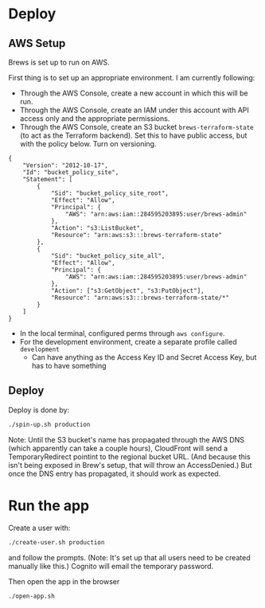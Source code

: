 # Deploy

## AWS Setup

Brews is set up to run on AWS. 

First thing is to set up an appropriate environment. I am currently following:

* Through the AWS Console, create a new account in which this will be run.
* Through the AWS Console, create an IAM under this account with API access only and
    the appropriate permissions.
* Through the AWS Console, create an S3 bucket `brews-terraform-state` (to act as the
    Terraform backend). Set this to have public access, but with the policy below. Turn
    on versioning.
```
{
    "Version": "2012-10-17",
    "Id": "bucket_policy_site",
    "Statement": [
        {
            "Sid": "bucket_policy_site_root",
            "Effect": "Allow",
            "Principal": {
                "AWS": "arn:aws:iam::284595203895:user/brews-admin"
            },
            "Action": "s3:ListBucket",
            "Resource": "arn:aws:s3:::brews-terraform-state"
        },
        {
            "Sid": "bucket_policy_site_all",
            "Effect": "Allow",
            "Principal": {
                "AWS": "arn:aws:iam::284595203895:user/brews-admin"
            },
            "Action": ["s3:GetObject", "s3:PutObject"],
            "Resource": "arn:aws:s3:::brews-terraform-state/*"
        }
    ]
}
```
* In the local terminal, configured perms through `aws configure`.
* For the development environment, create a separate profile called `development`
    * Can have anything as the Access Key ID and Secret Access Key, but has to have something

## Deploy

Deploy is done by:

```bash
./spin-up.sh production
```

Note: Until the S3 bucket's name has propagated through the AWS DNS (which apparently
can take a couple hours), CloudFront will send a TemporaryRedirect pointint to the
regional bucket URL. (And because this isn't being exposed in Brew's setup, that will
throw an AccessDenied.) But once the DNS entry has propagated, it should work as
expected.

# Run the app

Create a user with:

```bash
./create-user.sh production
```

and follow the prompts. (Note: It's set up that all users need to be created manually
like this.) Cognito will email the temporary password.

Then open the app in the browser

```bash
./open-app.sh
```

